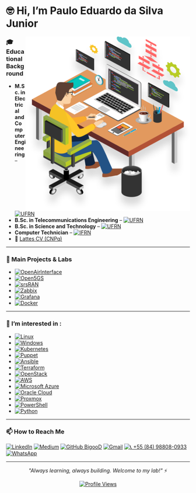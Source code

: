# :nerd_face: **Hi, I’m Paulo Eduardo da Silva Junior**

<img src="https://raw.githubusercontent.com/PauloBigooD/Images/refs/heads/main/README_Computer.png" width="450px" align="right">

### 🎓 Educational Background

- **M.Sc. in Electrical and Computer Engineering** – [![UFRN](https://img.shields.io/badge/-UFRN-blue?style=plastic&logo=university&logoColor=white)](https://www.ufrn.br)
- **B.Sc. in Telecommunications Engineering** – [![UFRN](https://img.shields.io/badge/-UFRN-blue?style=plastic&logo=university&logoColor=white)](https://www.ufrn.br)
- **B.Sc. in Science and Technology** – [![UFRN](https://img.shields.io/badge/-UFRN-blue?style=plastic&logo=university&logoColor=white)](https://www.ufrn.br)
- **Computer Technician** – [![IFRN](https://img.shields.io/badge/-IFRN-3ADF00?style=plastic&logo=university&logoColor=white)](https://portal.ifrn.edu.br)
- 📄 [Lattes CV (CNPq)](http://lattes.cnpq.br/2880435030241000)

---

### 🚀 Main Projects & Labs

<ul>
  <li><a href="https://github.com/PauloBigooD/OpenAirInterface" target="_blank"><img src="https://img.shields.io/badge/OpenAirInterface-119EBD?style=plastic&logoColor=white&logo=wikiquote" alt="OpenAirInterface"></a></li>
  <li><a href="https://github.com/PauloBigooD/Open5GS" target="_blank"><img src="https://img.shields.io/badge/Open5GS-364FC7?style=plastic&logoColor=white&logo=osano" alt="Open5GS"></a></li>
  <li><a href="https://github.com/PauloBigooD/Open5GS/tree/main/srsRAN" target="_blank"><img src="https://img.shields.io/badge/srsRAN-00B2E2?style=plastic&logoColor=white&logo=opencollective" alt="srsRAN"></a></li>
  <li><a href="https://github.com/PauloBigooD/Zabbix" target="_blank"><img src="https://img.shields.io/badge/ZABBIX-FF0000?style=plastic&logo=zotero&logoColor=white" alt="Zabbix"></a></li>
  <li><a href="https://github.com/PauloBigooD/Grafana" target="_blank"><img src="https://img.shields.io/badge/Grafana-FD7E36?style=plastic&logo=grafana&logoColor=white" alt="Grafana"></a></li>
  <li><a href="https://github.com/PauloBigooD/Docker" target="_blank"><img src="https://img.shields.io/badge/Docker-2496ED?style=plastic&logo=docker&logoColor=white" alt="Docker"></a></li>
</ul>

---

### 👀 I’m interested in :

<ul>
  <li><a href="#" target="_blank"><img src="https://img.shields.io/badge/Linux-FCC624?logo=linux&logoColor=black" alt="Linux"></a></li>
  <li><a href="#" target="_blank"><img src="https://custom-icon-badges.demolab.com/badge/Windows-0078D6?logo=windows11&logoColor=white" alt="Windows"></a></li>
  <li><a href="#" target="_blank"><img src="https://img.shields.io/badge/Kubernetes-326DE6?style=plastic&logo=kubernetes&logoColor=white" alt="Kubernetes"></a></li>
  <li><a href="#" target="_blank"><img src="https://img.shields.io/badge/Puppet-FFAD19?style=plastic&logo=puppet&logoColor=black" alt="Puppet"></a></li>
  <li><a href="#" target="_blank"><img src="https://img.shields.io/badge/Ansible-000000?style=plastic&logo=Ansible&logoColor=white" alt="Ansible"></a></li>
  <li><a href="#" target="_blank"><img src="https://img.shields.io/badge/Terraform-7B42BC?style=plastic&logo=terraform&logoColor=white" alt="Terraform"></a></li>
  <li><a href="#" target="_blank"><img src="https://img.shields.io/badge/OpenStack-EA2046?style=plastic&logo=openstack&logoColor=white" alt="OpenStack"></a></li>
  <li><a href="#" target="_blank"><img src="https://img.shields.io/badge/AWS-%23FF9900.svg?logo=amazon-web-services&logoColor=white" alt="AWS"></a></li>
  <li><a href="#" target="_blank"><img src="https://custom-icon-badges.demolab.com/badge/Microsoft%20Azure-0089D6?logo=msazure&logoColor=white" alt="Microsoft Azure"></a></li>
  <li><a href="#" target="_blank"><img src="https://custom-icon-badges.demolab.com/badge/Oracle%20Cloud-F80000?logo=oracle&logoColor=white" alt="Oracle Cloud"></a></li>
  <li><a href="#" target="_blank"><img src="https://img.shields.io/badge/Proxmox-000000?style=plastic&logo=proxmox&logoColor=write" alt="Proxmox"></a></li>
  <li><a href="#" target="_blank"><img src="https://img.shields.io/badge/PowerShell-EFFBFB?style=plastic&logo=powershell&logoColor=write" alt="PowerShell"></a></li>
  <li><a href="#" target="_blank"><img src="https://img.shields.io/badge/Python-14354C?style=plastic&logo=python&logoColor=white" alt="Python"></a></li>
</ul>

---

### 📫 How to Reach Me

[![LinkedIn](https://custom-icon-badges.demolab.com/badge/LinkedIn-0A66C2?logo=linkedin-white&logoColor=fff)](https://www.linkedin.com/in/paulo-eduardo-5a18b3174)
[![Medium](https://img.shields.io/badge/Medium-%23000000.svg?logo=medium&logoColor=white)](https://medium.com/@paulo.eduardo.093)
[![GitHub BigooD](https://img.shields.io/github/followers/PauloBigooD?label=Follow&style=social)](https://github.com/PauloBigooD)
[![Gmail](https://img.shields.io/badge/-paulo.eduardo.093@ufrn.edu.br-424242?style=plastic&logo=Gmail&logoColor=white)](mailto:paulo.eduardo.093@ufrn.edu.br)
[![📞 +55 (84) 98808-0933](https://img.shields.io/badge/-%F0%9F%93%9E%20+55%20(84)%2098808%200933-424242?style=plastic&logoColor=white)]()
[![WhatsApp](https://img.shields.io/badge/-WhatsApp%20+55%20(84)%2098808%200933-3ADF00?style=plastic&logo=whatsapp&logoColor=white)]()

---

<p align="center">
  <i>"Always learning, always building. Welcome to my lab!"</i> ⚡
</p>

<p align="center">
  <a href="https://github.com/PauloBigooD">
    <img src="https://komarev.com/ghpvc/?username=PauloBigooD&style=plastic" alt="Profile Views" />
  </a>
</p>

<!-- Optional: GitHub Stats
![GitHub Stats](https://github-readme-stats.vercel.app/api?username=PauloBigooD&show_icons=true&theme=tokyonight)
-->
